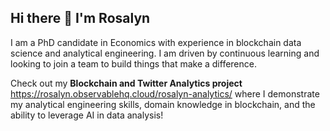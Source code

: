 ## Hi there 👋 I'm Rosalyn

I am a PhD candidate in Economics with experience in blockchain data science and analytical engineering. I am driven by continuous learning and looking to join a team to build things that make a difference. 


Check out my <b> Blockchain and Twitter Analytics project </b> <https://rosalyn.observablehq.cloud/rosalyn-analytics/> where I demonstrate my analytical engineering skills, domain knowledge in blockchain, and the ability to leverage AI in data analysis! 


<!--
**ghrjeon/ghrjeon** is a ✨ _special_ ✨ repository because its `README.md` (this file) appears on your GitHub profile.

Here are some ideas to get you started:

- 🔭 I’m currently working on ...
- 🌱 I’m currently learning ...
- 👯 I’m looking to collaborate on ...
- 🤔 I’m looking for help with ...
- 💬 Ask me about ...
- 📫 How to reach me: ...
- 😄 Pronouns: ...
- ⚡ Fun fact: ...
-->
